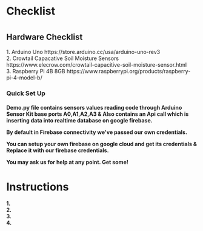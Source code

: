 
<h1> Checklist <h1>
 <h2> Hardware Checklist</h2>
   1. Arduino Uno https://store.arduino.cc/usa/arduino-uno-rev3<br>
   2. Crowtail Capacative Soil Moisture Sensors https://www.elecrow.com/crowtail-capacitive-soil-moisture-sensor.html<br>
   3. Raspberry Pi 4B 8GB https://www.raspberrypi.org/products/raspberry-pi-4-model-b/ 

   <h3> Quick Set Up</h3><b>
 
 
<h4>Demo.py file contains sensors values reading code through Arduino Sensor Kit base ports A0,A1,A2,A3 & Also contains an Api call which is inserting data into realtime database on google firebase.

By default in Firebase connectivity we've passed our own credentials.

You can setup your own firebase on google cloud and get its credentials & Replace it with our firebase credentials.

 You may ask us for help at any point. Get some!</h4>
 
 
 
 
<h1> Instructions </h1>
1.<br>
2.<br>
3.<br>
4.<br>
  
  
